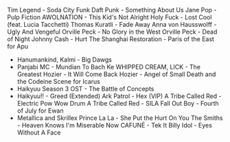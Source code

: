 Tim Legend - Soda City Funk
Daft Punk - Something About Us
Jane Pop - Pulp Fiction
AWOLNATION - This Kid's Not Alright
Holy Fuck - Lost Cool (feat. Lucia Tacchetti)
Thomas Kuratli - Fade Away
Anna von Hausswolff - Ugly And Vengeful
Orville Peck - No Glory in the West
Orville Peck - Dead of Night
Johnny Cash - Hurt
The Shanghai Restoration - Paris of the East
for Apu
- Hanumankind, Kalmi - Big Dawgs
- Panjabi MC - Mundian To Bach Ke
WHIPPED CREAM, LICK - The Greatest
Hozier - It Will Come Back
Hozier - Angel of Small Death and the Codeine Scene
for Icarus
- Haikyuu Season 3 OST - The Battle of Concepts
- Haikyuu!! - Greed (Extended)
Ark Patrol - Hex (VIP)
A Tribe Called Red - Electric Pow Wow Drum
A Tribe Called Red - SILA
Fall Out Boy - Fourth of July
for Ewan
- Metallica and Skrillex
Prince La La - She Put the Hurt On You
The Smiths - Heaven Knows I'm Miserable Now
CAFUNÉ - Tek It
Billy Idol - Eyes Without A Face